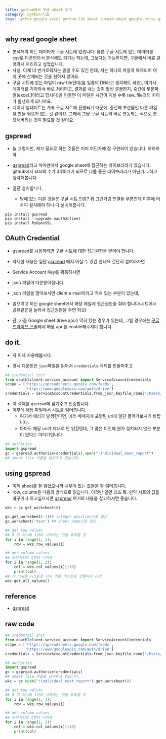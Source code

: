 ```yaml
---
title: python에서 구글 sheet 읽기 
category: python-lib
tags: python google excel python-lib sheet spread-sheet google-drive gspread
---
```


## why read google sheet 

- 분석해야 하는 데이터가 구글 시트에 있습니다. 물론 구글 시트에 있는 데이터를 csv로 다운받아서 분석해도 되기는 하는데, 그보다는 가능하다면, 구글에서 바로 긁어와서 처리하고 싶었습니다. 
- 사실, 이게 더 번거로워지는 일일 수도 있긴 한데, 저는 하나의 파일이 복제되어 여러 곳에 산재되는 것을 원하지 않아요. 
- 구글 시트에 있는 파일이 raw file인데(음 일종의 DB라고 생각해도 되죠), 여기서 데이터를 가져와서 바로 처리하고, 결과를 내는 것이 훨씬 깔끔하지, 중간에 부분파일(excel_1이라고 합시다)을 만들면 이 파일은 시간이 지날 수록 raw_file과의 차이가 발생하게 되니까요.
- 데이터 업데이트는 계속 구글 시트에 진행되기 때문에, 중간에 부산물인 다른 파일을 만들 필요가 없는 것 같아요. 그래서 그냥 구글 시트와 바로 연동되는 식으로 코딩해버리는 것이 필요할 것 같아요. 

## gspread

- 늘 그렇지만, 제가 필요로 하는 것들은 이미 어딘가에 잘 구현되어 있습니다. 하하하하
- [gspread](https://github.com/burnash/gspread)라고 파이썬에서 google sheet에 접근하는 라이브러리가 있습니다. github에서 star의 수가 3410개가 되므로 나름 좋은 라이브러리가 아닌가....하고 생각해봅니다. 

- 일단 설치합니다.
    - 밑에 있는 다른 것들은 구글 시트 인증? 뭐 그런거랑 연결된 부분인데 이후에 어차피 설치해야 하니 다 설치해줍니다. 

```
pip install gspread
pip install --upgrade oauth2client
pip install PyOpenSSL
```

## OAuth Credential 

- gspread를 사용하려면 구글 시트에 대한 접근권한을 얻어야 합니다. 
- 자세한 내용은 일단 [gspread](http://gspread.readthedocs.io/en/latest/oauth2.html) 에서 아실 수 있긴 한데요 간단히 설며하자면

- Service Account Key를 획득하시면
- json 파일이 다운받아집니다. 
- json 파일을 열어보시면 client e-mail이라고 적혀 있는 부분이 있는데, 
- 읽으려고 하는 google sheet에서 해당 메일에 접근권한을 줘야 합니다(시트에서 공유같은걸 눌러서 접근권한을 주면 되요)

- 단, 가끔 Google sheet drive api가 막혀 있는 경우가 있는데, 그럴 경우에는 [구글 드라이브 콘솔](https://console.cloud.google.com/?_ga=2.40775202.-1060959523.1440592789&pli=1)에서 해당 api 를 enable해주셔야 합니다. 

## do it.

- 자 이제 사용해봅시다. 

- 앞서 다운받은 `json`파일을 읽어서 `credentials` 객체를 만들어주고 

```python
## credentail init
from oauth2client.service_account import ServiceAccountCredentials
scope = ['https://spreadsheets.google.com/feeds',
         'https://www.googleapis.com/auth/drive']
credentials = ServiceAccountCredentials.from_json_keyfile_name('/Users/frhyme/Downloads/My Project-6f3701259a8e.json', scope)
```

- 이 객체를 `gspread`에 넘겨주고 인증합니다. 
- 이후에 해당 파일에서 시트를 읽어줍니다. 
    - 여기서 에러가 발생한다면, 에러 메세지에 포함된 uri에 일단 들어가보시기 바랍니다. 
    - 아마도 해당 uri가 제대로 안 읽힐텐데, 그 말은 이전에 뭔가 설치되지 않은 부분이 있다는 이야기입니다 

```python
## authorize
import gspread
gc = gspread.authorize(credentials).open("!individual_meet_report")
## sheet file 이름을 넘겨주고 읽습니다. 
```

## using gspread

- 이제 sheet를 잘 읽었으니까 내부에 있는 값들을 잘 읽어봅시다. 
- row, column은 다음의 방식으로 읽습니다. 이것만 알면 되죠 뭐. 만약 시트의 값을 바꾸거나 하고싶으시면 [gspread](https://github.com/burnash/gspread) 여기의 내용을 참고하시면 좋습니다. 

```python
wks = gc.get_worksheet(0)

gc.get_worksheet(-1)## integer position으로 접근 
gc.worksheet('text') ## sheet name으로 접근 

## get row values 
## 0 이 아니라 1부터 시작하는 것을 유의할 것 
for i in range(1, 3):
    row = wks.row_values(i)

## get column values 
## 마찬가지로 1부터 시작함 
for i in range(1, 2):
    col = wks.col_values(i)[:10]
    print(col)
## 각 row를 리스트로 다시 이를 리스트로 만들어서 리턴 
wks.get_all_values()
```

## reference

- [gspread](https://github.com/burnash/gspread)

## raw code 

```python
## credentail init
from oauth2client.service_account import ServiceAccountCredentials
scope = ['https://spreadsheets.google.com/feeds',
         'https://www.googleapis.com/auth/drive']
credentials = ServiceAccountCredentials.from_json_keyfile_name('/Users/frhyme/Downloads/My Project-6f3701259a8e.json', scope)

## authorize
import gspread
gc = gspread.authorize(credentials)
## sheet file 이름을 넘겨주고 읽습니다. 
wks = gc.open("!individual_meet_report").get_worksheet(0)

## get row values 
## 0 이 아니라 1부터 시작하는 것을 유의할 것 
for i in range(1, 3):
    row = wks.row_values(i)

## get column values 
## 마찬가지로 1부터 시작함 
for i in range(1, 2):
    col = wks.col_values(i)[:10]
    print(col)

```